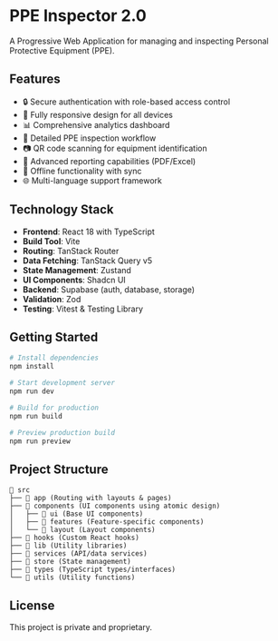 # PPE Inspector 2.0

A Progressive Web Application for managing and inspecting Personal Protective Equipment (PPE).

## Features

- 🔒 Secure authentication with role-based access control
- 📱 Fully responsive design for all devices
- 📊 Comprehensive analytics dashboard
- 📝 Detailed PPE inspection workflow
- 📷 QR code scanning for equipment identification
- 📑 Advanced reporting capabilities (PDF/Excel)
- 🔄 Offline functionality with sync
- 🌐 Multi-language support framework

## Technology Stack

- **Frontend**: React 18 with TypeScript
- **Build Tool**: Vite
- **Routing**: TanStack Router
- **Data Fetching**: TanStack Query v5
- **State Management**: Zustand
- **UI Components**: Shadcn UI
- **Backend**: Supabase (auth, database, storage)
- **Validation**: Zod
- **Testing**: Vitest & Testing Library

## Getting Started

```bash
# Install dependencies
npm install

# Start development server
npm run dev

# Build for production
npm run build

# Preview production build
npm run preview
```

## Project Structure

```
📁 src
├── 📁 app (Routing with layouts & pages)
├── 📁 components (UI components using atomic design)
│   ├── 📁 ui (Base UI components)
│   ├── 📁 features (Feature-specific components)
│   └── 📁 layout (Layout components)
├── 📁 hooks (Custom React hooks)
├── 📁 lib (Utility libraries)
├── 📁 services (API/data services)
├── 📁 store (State management)
├── 📁 types (TypeScript types/interfaces)
└── 📁 utils (Utility functions)
```

## License

This project is private and proprietary.
